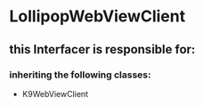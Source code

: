 # LollipopWebViewClient
## this Interfacer is responsible for: 
### inheriting the following classes: 
* K9WebViewClient
